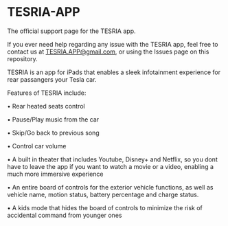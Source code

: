 # TESRIA-APP
The official support page for the TESRIA app.




If you ever need help regarding any issue with the TESRIA app, feel free to contact us at TESRIA.APP@gmail.com, or using the Issues page on this repository.






TESRIA is an app for iPads that enables a sleek infotainment experience for rear passangers your Tesla car.

Features of TESRIA include:

•	⁠Rear heated seats control

•	⁠Pause/Play music from the car

•	⁠Skip/Go back to previous song

•	⁠Control car volume

•	⁠A built in theater that includes Youtube, Disney+ and Netflix, so you dont have to leave the app if you want to watch a movie or a video, enabling a much more immersive experience

•	⁠An entire board of controls for the exterior vehicle functions, as well as vehicle name, motion status, battery percentage and charge status.

•	⁠A kids mode that hides the board of controls to minimize the risk of accidental command from younger ones

